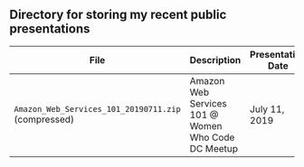 ## Directory for storing my recent public presentations
| File        | Description | Presentation Date |
| ----------- | ----------- |  ----------- |
| `Amazon_Web_Services_101_20190711.zip` (compressed)  | Amazon Web Services 101 @ Women Who Code DC Meetup | July 11, 2019    |
